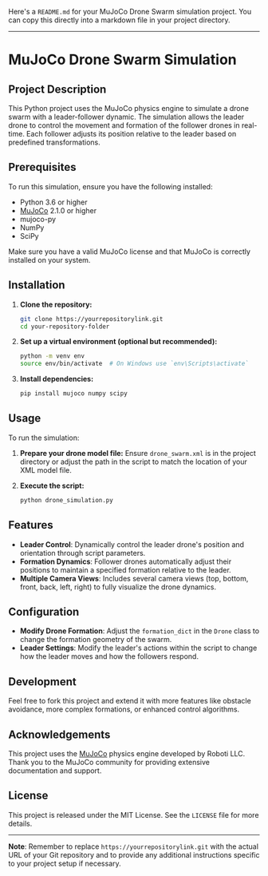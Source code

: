 Here's a `README.md` for your MuJoCo Drone Swarm simulation project. You can copy this directly into a markdown file in your project directory.

---

# MuJoCo Drone Swarm Simulation

## Project Description

This Python project uses the MuJoCo physics engine to simulate a drone swarm with a leader-follower dynamic. The simulation allows the leader drone to control the movement and formation of the follower drones in real-time. Each follower adjusts its position relative to the leader based on predefined transformations.

## Prerequisites

To run this simulation, ensure you have the following installed:

- Python 3.6 or higher
- [MuJoCo](https://mujoco.org/) 2.1.0 or higher
- mujoco-py
- NumPy
- SciPy

Make sure you have a valid MuJoCo license and that MuJoCo is correctly installed on your system.

## Installation

1. **Clone the repository:**
   ```bash
   git clone https://yourrepositorylink.git
   cd your-repository-folder
   ```

2. **Set up a virtual environment (optional but recommended):**
   ```bash
   python -m venv env
   source env/bin/activate  # On Windows use `env\Scripts\activate`
   ```

3. **Install dependencies:**
   ```bash
   pip install mujoco numpy scipy
   ```

## Usage

To run the simulation:

1. **Prepare your drone model file:**
   Ensure `drone_swarm.xml` is in the project directory or adjust the path in the script to match the location of your XML model file.

2. **Execute the script:**
   ```bash
   python drone_simulation.py
   ```

## Features

- **Leader Control**: Dynamically control the leader drone's position and orientation through script parameters.
- **Formation Dynamics**: Follower drones automatically adjust their positions to maintain a specified formation relative to the leader.
- **Multiple Camera Views**: Includes several camera views (top, bottom, front, back, left, right) to fully visualize the drone dynamics.

## Configuration

- **Modify Drone Formation**: Adjust the `formation_dict` in the `Drone` class to change the formation geometry of the swarm.
- **Leader Settings**: Modify the leader's actions within the script to change how the leader moves and how the followers respond.

## Development

Feel free to fork this project and extend it with more features like obstacle avoidance, more complex formations, or enhanced control algorithms.

## Acknowledgements

This project uses the [MuJoCo](https://mujoco.org/) physics engine developed by Roboti LLC. Thank you to the MuJoCo community for providing extensive documentation and support.

## License

This project is released under the MIT License. See the `LICENSE` file for more details.

---

**Note**: Remember to replace `https://yourrepositorylink.git` with the actual URL of your Git repository and to provide any additional instructions specific to your project setup if necessary.